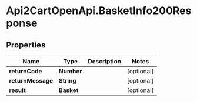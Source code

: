 # Api2CartOpenApi.BasketInfo200Response

## Properties

Name | Type | Description | Notes
------------ | ------------- | ------------- | -------------
**returnCode** | **Number** |  | [optional] 
**returnMessage** | **String** |  | [optional] 
**result** | [**Basket**](Basket.md) |  | [optional] 


